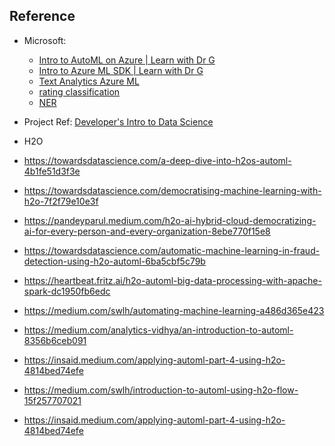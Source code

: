 ## Reference


* Microsoft:
  * [Intro to AutoML on Azure | Learn with Dr G](https://www.youtube.com/watch?v=eTrHT5fxEVc)
  * [Intro to Azure ML SDK | Learn with Dr G](https://www.youtube.com/watch?v=LW2iinnqVSk)
  * [Text Analytics Azure ML](https://docs.microsoft.com/en-us/azure/cognitive-services/text-analytics/quickstarts/client-libraries-rest-api?tabs=version-3-1&pivots=programming-language-python)
  * [rating classification](https://www.youtube.com/watch?v=CDQLmPcZXUc)
  * [NER](https://www.youtube.com/watch?v=o0sF60wpks4)

* Project Ref: [Developer's Intro to Data Science](https://docs.microsoft.com/en-us/users/drguthals/collections/xze8apz647dq6y?WT.mc_id=LearnDrG-c9-niner&WT.mc_id=reactor-youtube-reactor)

* H2O
 * https://towardsdatascience.com/a-deep-dive-into-h2os-automl-4b1fe51d3f3e
 * https://towardsdatascience.com/democratising-machine-learning-with-h2o-7f2f79e10e3f
 * https://pandeyparul.medium.com/h2o-ai-hybrid-cloud-democratizing-ai-for-every-person-and-every-organization-8ebe770f15e8
 * https://towardsdatascience.com/automatic-machine-learning-in-fraud-detection-using-h2o-automl-6ba5cbf5c79b
 * https://heartbeat.fritz.ai/h2o-automl-big-data-processing-with-apache-spark-dc1950fb6edc
 * https://medium.com/swlh/automating-machine-learning-a486d365e423
 * https://medium.com/analytics-vidhya/an-introduction-to-automl-8356b6ceb091
 * https://insaid.medium.com/applying-automl-part-4-using-h2o-4814bed74efe
 * https://medium.com/swlh/introduction-to-automl-using-h2o-flow-15f257707021 
 * https://insaid.medium.com/applying-automl-part-4-using-h2o-4814bed74efe
